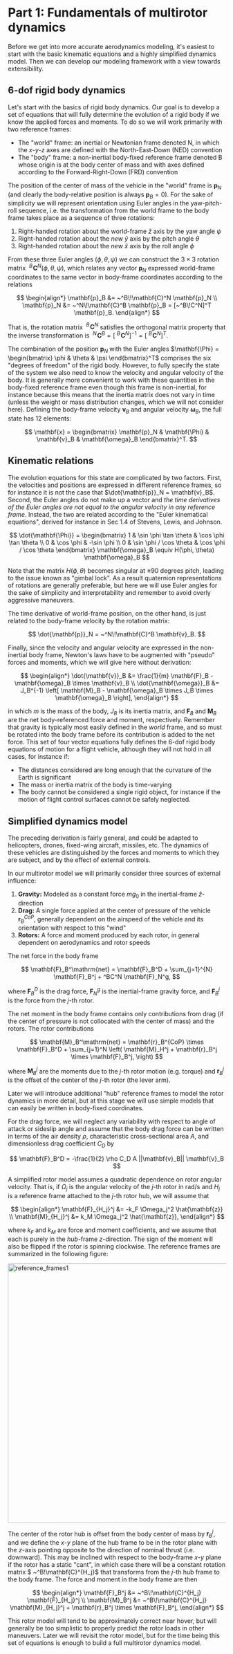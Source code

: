 # Part 1: Fundamentals of multirotor dynamics

Before we get into more accurate aerodynamics modeling, it's easiest to start with the basic kinematic equations and a highly simplified dynamics model.  Then we can develop our modeling framework with a view towards extensibility.

## 6-dof rigid body dynamics

Let's start with the basics of rigid body dynamics.  Our goal is to develop a set of equations that will fully determine the evolution of a rigid body if we know the applied forces and moments.  To do so we will work primarily with two reference frames:

* The "world" frame: an inertial or Newtonian frame denoted N, in which the $x$-$y$-$z$ axes are defined with the North-East-Down (NED) convention
* The "body" frame: a non-inertial body-fixed reference frame denoted B whose origin is at the body center of mass and with axes defined according to the Forward-Right-Down (FRD) convention

The position of the center of mass of the vehicle in the "world" frame is $\mathbf{p}_N$ (and clearly the body-relative position is always $\mathbf{p}_B = 0$).  For the sake of simplicity we will represent orientation using Euler angles in the yaw-pitch-roll sequence, i.e. the transformation from the world frame to the body frame takes place as a sequence of three rotations:

1. Right-handed rotation about the world-frame $\hat{z}$ axis by the yaw angle $\psi$
2. Right-handed rotation about the _new_ $\hat{y}$ axis by the pitch angle $\theta$
3. Right-handed rotation about the _new_ $\hat{x}$ axis by the roll angle $\phi$

From these three Euler angles $(\phi, \theta, \psi)$ we can construct the $3 \times 3$ rotation matrix $~^B\!\mathbf{C}^N(\phi, \theta, \psi)$, which relates any vector $\mathbf{p}_N$ expressed world-frame coordinates to the same vector in body-frame coordinates according to the relations

$$
\begin{align*}
\mathbf{p}_B &= ~^B\!\mathbf{C}^N \mathbf{p}_N \\
\mathbf{p}_N &= ~^N\!\mathbf{C}^B \mathbf{p}_B = [~^B\!C^N]^T \mathbf{p}_B.
\end{align*}
$$

That is, the rotation matrix $~^B\!\mathbf{C}^N$ satisfies the orthogonal matrix property that the inverse transformation is $~^N\!\mathbf{C}^B = [~^B\!\mathbf{C}^N]^{-1} = [~^B\!\mathbf{C}^N]^T$.

The combination of the position $\mathbf{p}_N$ with the Euler angles $\mathbf{\Phi} = \begin{bmatrix} \phi & \theta & \psi \end{bmatrix}^T$ comprises the six "degrees of freedom" of the rigid body.
However, to fully specify the state of the system we also need to know the velocity and angular velocity of the body.  It is generally more convenient to work with these quantities in the body-fixed reference frame even though this frame is non-inertial, for instance because this means that the inertia matrix does not vary in time (unless the weight or mass distribution changes, which we will not consider here).  Defining the body-frame velocity $\mathbf{v}_B$ and angular velocity $\mathbf{\omega}_B$, the full state has 12 elements:

$$
\mathbf{x} = \begin{bmatrix} \mathbf{p}_N & \mathbf{\Phi} & \mathbf{v}_B & \mathbf{\omega}_B \end{bmatrix}^T.
$$

## Kinematic relations

The evolution equations for this state are complicated by two factors.  First, the velocities and positions are expressed in different reference frames, so for instance it is not the case that $\dot{\mathbf{p}}_N = \mathbf{v}_B$.  Second, the Euler angles do not make up a vector and _the time derivatives of the Euler angles are not equal to the angular velocity in any reference frame._
Instead, the two are related according to the "Euler kinematical equations", derived for instance in Sec 1.4 of Stevens, Lewis, and Johnson.

$$
\dot{\mathbf{\Phi}} = \begin{bmatrix}
1 & \sin \phi \tan \theta & \cos \phi \tan \theta \\
0 & \cos \phi & -\sin \phi \\
0 & \sin \phi / \cos \theta & \cos \phi / \cos \theta
\end{bmatrix}
\mathbf{\omega}_B \equiv H(\phi, \theta) \mathbf{\omega}_B
$$

Note that the matrix $H(\phi, \theta)$ becomes singular at $\pm 90$ degrees pitch, leading to the issue known as "gimbal lock".
As a result quaternion representations of rotations are generally preferable, but here we will use Euler angles for the sake of simplicity and interpretability and remember to avoid overly aggressive maneuvers.

The time derivative of world-frame position, on the other hand, is just related to the body-frame velocity by the rotation matrix:

$$
\dot{\mathbf{p}}_N = ~^N\!\mathbf{C}^B \mathbf{v}_B.
$$

Finally, since the velocity and angular velocity are expressed in the non-inertial body frame, Newton's laws have to be augmented with "pseudo" forces and moments, which we will give here without derivation:

$$
\begin{align*}
\dot{\mathbf{v}}_B &= \frac{1}{m} \mathbf{F}_B - \mathbf{\omega}_B \times \mathbf{v}_B \\
\dot{\mathbf{\omega}}_B &= J_B^{-1} \left[ \mathbf{M}_B - \mathbf{\omega}_B \times J_B \times \mathbf{\omega}_B \right],
\end{align*}
$$

in which $m$ is the mass of the body, $J_B$ is its inertia matrix, and $\mathbf{F}_B$ and $\mathbf{M}_B$ are the net body-referenced force and moment, respectively.  Remember that gravity is typically most easily defined in the _world_ frame, and so must be rotated into the body frame before its contribution is added to the net force.  This set of four vector equations fully defines the 6-dof rigid body equations of motion for a flight vehicle, although they will not hold in all cases, for instance if:

* The distances considered are long enough that the curvature of the Earth is significant
* The mass or inertia matrix of the body is time-varying
* The body cannot be considered a single rigid object, for instance if the motion of flight control surfaces cannot be safely neglected.

## Simplified dynamics model

The preceding derivation is fairly general, and could be adapted to helicopters, drones, fixed-wing aircraft, missiles, etc.
The dynamics of these vehicles are distinguished by the forces and moments to which they are subject, and by the effect of external controls.

In our multirotor model we will primarily consider three sources of external influence:

1. __Gravity:__ Modeled as a constant force $m g_0$ in the inertial-frame $\hat{z}$-direction
2. __Drag:__ A single force applied at the center of pressure of the vehicle $\mathbf{r}_B^{CoP}$, generally dependent on the airspeed of the vehicle and its orientation with respect to this "wind"
3. __Rotors:__ A force and moment produced by each rotor, in general dependent on aerodynamics and rotor speeds

The net force in the body frame

$$
\mathbf{F}_B^\mathrm{net} = \mathbf{F}_B^D + \sum_{j=1}^{N} \mathbf{F}_B^j + ^BC^N \mathbf{F}_N^g,
$$

where $\mathbf{F}_B^D$ is the drag force, $\mathbf{F}_N^g$ is the inertial-frame gravity force, and $\mathbf{F}_B^j$ is the force from the $j$-th rotor.

The net moment in the body frame contains only contributions from drag (if the center of pressure is not collocated with the center of mass) and the rotors.  The rotor contributions 

$$
\mathbf{M}_B^\mathrm{net} = \mathbf{r}_B^{CoP} \times \mathbf{F}_B^D + \sum_{j=1}^N \left( 
\mathbf{M}_H^j + \mathbf{r}_B^j \times \mathbf{F}_B^j,
\right)
$$

where $\mathbf{M}_B^j$ are the moments due to the $j$-th rotor motion (e.g. torque) and $\mathbf{r}_B^j$ is the offset of the center of the $j$-th rotor (the lever arm).

Later we will introduce additional "hub" reference frames to model the rotor dynamics in more detail, but at this stage we will use simple models that can easily be written in body-fixed coordinates.

For the drag force, we will neglect any variability with respect to angle of attack or sideslip angle and assume that the body drag force can be written in terms of the air density $\rho$, characteristic cross-sectional area $A$, and dimensionless drag coefficient $C_D$ by

$$
\mathbf{F}_B^D = -\frac{1}{2} \rho C_D A ||\mathbf{v}_B|| \mathbf{v}_B
$$

A simplified rotor model assumes a quadratic dependence on rotor angular velocity.  That is, if $\Omega_j$ is the angular velocity of the $j$-th rotor in rad/s and $H_j$ is a reference frame attached to the $j$-th rotor hub, we will assume that

$$
\begin{align*}
\mathbf{F}_{H_j}^j &= -k_F \Omega_j^2 \hat{\mathbf{z}} \\
\mathbf{M}_{H_j}^j &= k_M \Omega_j^2 \hat{\mathbf{z}},
\end{align*}
$$

where $k_F$ and $k_M$ are force and moment coefficients, and we assume that each is purely in the _hub_-frame $z$-direction.
The sign of the moment will also be flipped if the rotor is spinning clockwise.
The reference frames are summarized in the following figure:

<img src="_static/frames1.png" alt="reference_frames1" width="600"/>

The center of the rotor hub is offset from the body center of mass by $\mathbf{r}_B^j$, and we define the $x$-$y$ plane of the hub frame to be in the rotor plane with the $z$-axis pointing opposite to the direction of nominal thrust (i.e. downward).
This may be inclined with respect to the body-frame $x$-$y$ plane if the rotor has a static "cant", in which case there will be a constant rotation matrix $ ~^B\!\mathbf{C}^{H_j}$ that transforms from the $j$-th hub frame to the body frame.
The force and moment in the body frame are then

$$
\begin{align*}
\mathbf{F}_B^j &= ~^B\!\mathbf{C}^{H_j} \mathbf{F}_{H_j}^j \\
\mathbf{M}_B^j &= ~^B\!\mathbf{C}^{H_j} \mathbf{M}_{H_j}^j + \mathbf{r}_B^j \times \mathbf{F}_B^j,
\end{align*}
$$

This rotor model will tend to be approximately correct near hover, but will generally be too simplistic to properly predict the rotor loads in other maneuvers.
Later we will revisit the rotor model, but for the time being this set of equations is enough to build a full multirotor dynamics model.

